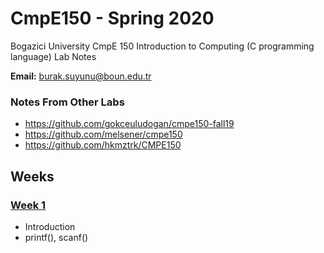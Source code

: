 # CmpE150 - Spring 2020 

Bogazici University CmpE 150 Introduction to Computing (C programming language) Lab Notes 

**Email:** burak.suyunu@boun.edu.tr

### Notes From Other Labs

* https://github.com/gokceuludogan/cmpe150-fall19
* https://github.com/melsener/cmpe150
* https://github.com/hkmztrk/CMPE150

## Weeks

### [Week 1](Week_01/)

* Introduction
* printf(), scanf()